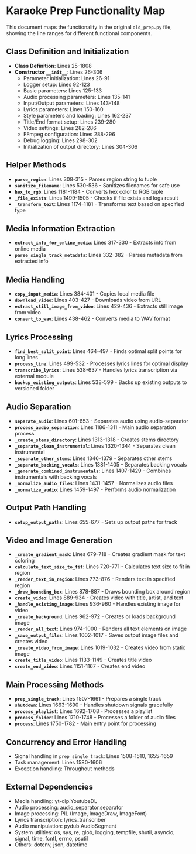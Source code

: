 # Karaoke Prep Functionality Map

This document maps the functionality in the original `old_prep.py` file, showing the line ranges for different functional components.

## Class Definition and Initialization
- **Class Definition**: Lines 25-1808
- **Constructor `__init__`**: Lines 26-306
  - Parameter initialization: Lines 26-91
  - Logger setup: Lines 92-123
  - Basic parameters: Lines 125-133
  - Audio processing parameters: Lines 135-141
  - Input/Output parameters: Lines 143-148
  - Lyrics parameters: Lines 150-160
  - Style parameters and loading: Lines 162-237
  - Title/End format setup: Lines 239-280
  - Video settings: Lines 282-286
  - FFmpeg configuration: Lines 288-296
  - Debug logging: Lines 298-302
  - Initialization of output directory: Lines 304-306

## Helper Methods
- **`parse_region`**: Lines 308-315 - Parses region string to tuple
- **`sanitize_filename`**: Lines 530-536 - Sanitizes filenames for safe use
- **`hex_to_rgb`**: Lines 1181-1184 - Converts hex color to RGB tuple
- **`_file_exists`**: Lines 1499-1505 - Checks if file exists and logs result
- **`_transform_text`**: Lines 1174-1181 - Transforms text based on specified type

## Media Information Extraction
- **`extract_info_for_online_media`**: Lines 317-330 - Extracts info from online media
- **`parse_single_track_metadata`**: Lines 332-382 - Parses metadata from extracted info

## Media Handling
- **`copy_input_media`**: Lines 384-401 - Copies local media file
- **`download_video`**: Lines 403-427 - Downloads video from URL
- **`extract_still_image_from_video`**: Lines 429-436 - Extracts still image from video
- **`convert_to_wav`**: Lines 438-462 - Converts media to WAV format

## Lyrics Processing
- **`find_best_split_point`**: Lines 464-497 - Finds optimal split points for long lines
- **`process_line`**: Lines 499-532 - Processes lyrics lines for optimal display
- **`transcribe_lyrics`**: Lines 538-637 - Handles lyrics transcription via external module
- **`backup_existing_outputs`**: Lines 538-599 - Backs up existing outputs to versioned folder

## Audio Separation
- **`separate_audio`**: Lines 601-653 - Separates audio using audio-separator
- **`process_audio_separation`**: Lines 1186-1311 - Main audio separation process
- **`_create_stems_directory`**: Lines 1313-1318 - Creates stems directory
- **`_separate_clean_instrumental`**: Lines 1320-1344 - Separates clean instrumental
- **`_separate_other_stems`**: Lines 1346-1379 - Separates other stems
- **`_separate_backing_vocals`**: Lines 1381-1405 - Separates backing vocals
- **`_generate_combined_instrumentals`**: Lines 1407-1429 - Combines instrumentals with backing vocals
- **`_normalize_audio_files`**: Lines 1431-1457 - Normalizes audio files
- **`_normalize_audio`**: Lines 1459-1497 - Performs audio normalization

## Output Path Handling
- **`setup_output_paths`**: Lines 655-677 - Sets up output paths for track

## Video and Image Generation
- **`_create_gradient_mask`**: Lines 679-718 - Creates gradient mask for text coloring
- **`calculate_text_size_to_fit`**: Lines 720-771 - Calculates text size to fit in region
- **`_render_text_in_region`**: Lines 773-876 - Renders text in specified region
- **`_draw_bounding_box`**: Lines 878-887 - Draws bounding box around region
- **`create_video`**: Lines 889-934 - Creates video with title, artist, and text
- **`_handle_existing_image`**: Lines 936-960 - Handles existing image for video
- **`_create_background`**: Lines 962-972 - Creates or loads background image
- **`_render_all_text`**: Lines 974-1000 - Renders all text elements on image
- **`_save_output_files`**: Lines 1002-1017 - Saves output image files and creates video
- **`_create_video_from_image`**: Lines 1019-1032 - Creates video from static image
- **`create_title_video`**: Lines 1133-1149 - Creates title video
- **`create_end_video`**: Lines 1151-1167 - Creates end video

## Main Processing Methods
- **`prep_single_track`**: Lines 1507-1661 - Prepares a single track
- **`shutdown`**: Lines 1663-1690 - Handles shutdown signals gracefully
- **`process_playlist`**: Lines 1692-1708 - Processes a playlist
- **`process_folder`**: Lines 1710-1748 - Processes a folder of audio files
- **`process`**: Lines 1750-1782 - Main entry point for processing

## Concurrency and Error Handling
- Signal handling in `prep_single_track`: Lines 1508-1510, 1655-1659
- Task management: Lines 1580-1606
- Exception handling: Throughout methods

## External Dependencies
- Media handling: yt-dlp.YoutubeDL
- Audio processing: audio_separator.separator
- Image processing: PIL (Image, ImageDraw, ImageFont)
- Lyrics transcription: lyrics_transcriber
- Audio manipulation: pydub.AudioSegment
- System utilities: os, sys, re, glob, logging, tempfile, shutil, asyncio, signal, time, fcntl, errno, psutil
- Others: dotenv, json, datetime 